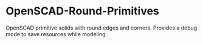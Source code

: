 # OpenSCAD-Round-Primitives
OpenSCAD primitive solids with round edges and corners. Provides a debug mode to save resources while modeling
